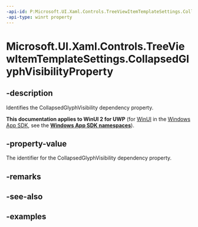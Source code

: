 ```yaml
---
-api-id: P:Microsoft.UI.Xaml.Controls.TreeViewItemTemplateSettings.CollapsedGlyphVisibilityProperty
-api-type: winrt property
---
```

<!-- Property syntax.
public DependencyProperty CollapsedGlyphVisibilityProperty { get; }
-->

# Microsoft.UI.Xaml.Controls.TreeViewItemTemplateSettings.CollapsedGlyphVisibilityProperty


## -description

Identifies the CollapsedGlyphVisibility dependency property.


**This documentation applies to WinUI 2 for UWP** (for [WinUI](/windows/apps/winui/winui3/) in the [Windows App SDK](/windows/apps/windows-app-sdk/), see the **[Windows App SDK namespaces](/windows/windows-app-sdk/api/winrt/)**).

## -property-value

The identifier for the CollapsedGlyphVisibility dependency property.


## -remarks


## -see-also


## -examples



